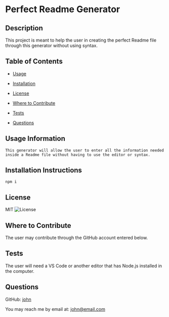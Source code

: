 
# Perfect Readme Generator 


## Description 
 
This project is meant to help the user in creating the perfect Readme file through this generator without using syntax.  


## Table of Contents 


* [Usage](#usage-information) 

* [Installation](#installation-instructions) 

* [License](#license) 

* [Where to Contribute](#where-to-contribute) 

* [Tests](#tests) 

* [Questions](#questions) 


## Usage Information 
 
    This generator will allow the user to enter all the information needed inside a Readme file without having to use the editor or syntax.  


## Installation Instructions 
 
    npm i 


## License 
 
MIT ![License](https://img.shields.io/badge/License-MIT-brightgreen.svg)  

    
## Where to Contribute 
 
The user may contribute through the GitHub account entered below.  


## Tests 
 
The user will need a VS Code or another editor that has Node.js installed in the computer.  


## Questions 
 
GitHub: [john](https://github.com/john) 
 
You may reach me by email at: [john@email.com](mailto:john@email.com)
